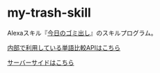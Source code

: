 # my-trash-skill
Alexaスキル『[今日のゴミ出し](https://www.amazon.co.jp/quo1987-%E4%BB%8A%E6%97%A5%E3%81%AE%E3%82%B4%E3%83%9F%E5%87%BA%E3%81%97/dp/B07BHTKYDQ)』のスキルプログラム。

[内部で利用している単語比較APIはこちら](https://github.com/quotto/MecabApi)

[サーバーサイドはこちら](https://github.com/quotto/ThrowTrashesWithAlexa)
